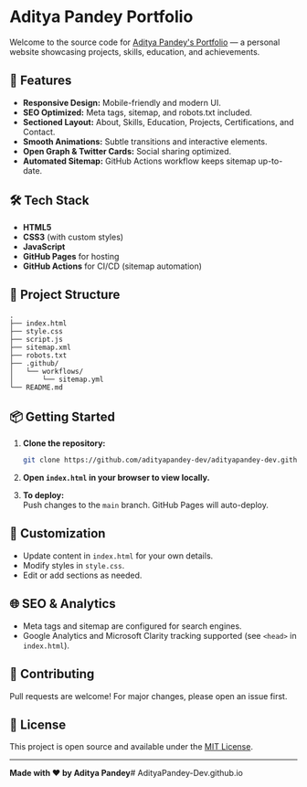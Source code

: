 # Aditya Pandey Portfolio

Welcome to the source code for [Aditya Pandey's Portfolio](https://adityapandey-dev.github.io/) — a personal website showcasing projects, skills, education, and achievements.

## 🚀 Features

- **Responsive Design:** Mobile-friendly and modern UI.
- **SEO Optimized:** Meta tags, sitemap, and robots.txt included.
- **Sectioned Layout:** About, Skills, Education, Projects, Certifications, and Contact.
- **Smooth Animations:** Subtle transitions and interactive elements.
- **Open Graph & Twitter Cards:** Social sharing optimized.
- **Automated Sitemap:** GitHub Actions workflow keeps sitemap up-to-date.

## 🛠️ Tech Stack

- **HTML5**
- **CSS3** (with custom styles)
- **JavaScript**
- **GitHub Pages** for hosting
- **GitHub Actions** for CI/CD (sitemap automation)

## 📁 Project Structure

```
.
├── index.html
├── style.css
├── script.js
├── sitemap.xml
├── robots.txt
├── .github/
│   └── workflows/
│       └── sitemap.yml
└── README.md
```

## 📦 Getting Started

1. **Clone the repository:**
   ```sh
   git clone https://github.com/adityapandey-dev/adityapandey-dev.github.io.git
   ```
2. **Open `index.html` in your browser to view locally.**

3. **To deploy:**  
   Push changes to the `main` branch. GitHub Pages will auto-deploy.

## 📝 Customization

- Update content in `index.html` for your own details.
- Modify styles in `style.css`.
- Edit or add sections as needed.

## 🌐 SEO & Analytics

- Meta tags and sitemap are configured for search engines.
- Google Analytics and Microsoft Clarity tracking supported (see `<head>` in `index.html`).

## 🤝 Contributing

Pull requests are welcome! For major changes, please open an issue first.

## 📄 License

This project is open source and available under the [MIT License](LICENSE).

---

**Made with ❤️ by Aditya Pandey**# AdityaPandey-Dev.github.io
